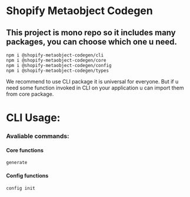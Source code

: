 # Shopify Metaobject Codegen

## This project is mono repo so it includes many packages, you can choose which one u need.

```
npm i @shopify-metaobject-codegen/cli
npm i @shopify-metaobject-codegen/core
npm i @shopify-metaobject-codegen/config
npm i @shopify-metaobject-codegen/types
```

We recommend to use CLI package it is universal for everyone. But if u need some function invoked in CLI on your application u can import them from core package.

# CLI Usage:

### Avaliable commands:

#### Core functions

```
generate
```

#### Config functions

```
config init
```
